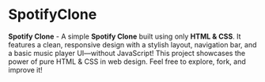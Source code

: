 # SpotifyClone
**Spotify Clone** -   A simple **Spotify Clone** built using only **HTML &amp; CSS**. It features a clean, responsive design with a stylish layout, navigation bar, and a basic music player UI—without JavaScript! This project showcases the power of pure HTML &amp; CSS in web design. Feel free to explore, fork, and improve it! 
